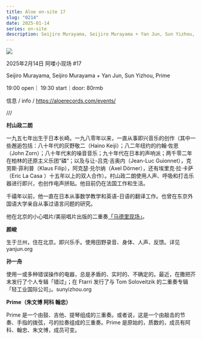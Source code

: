 ```yaml
---
title: Aloe on-site 17
slug: "0214"
date: 2025-01-14
series: on-site
description: Seijiro Murayama, Seijiro Murayama + Yan Jun, Sun Yizhou, Prime
---
```

![](/images/uploads/p.jpg)

2025年2月14日 阿喽小现场 #17

Seijiro Murayama, Seijiro Murayama + Yan Jun, Sun Yizhou, Prime

19:00 open｜ 19:30 start｜door: 80rmb

信息 / info / https://aloerecords.com/events/

///

**村山政二朗** 

一九五七年出生于日本长崎。一九八零年以来，一直从事即兴音乐的创作（其中一些邂逅包括：八十年代的灰野敬二（Haino Keiji）；八二年纽约的约翰·佐恩（John Zorn）；八十年代末的噪音音乐；九十年代在日本的声响派；两千零二年在柏林的还原主义乐团“磷”；以及与让-吕克·吉奥内（Jean-Luc Guionnet），克劳斯·菲利普（Klaus Filip），阿克瑟·兑尔纳（Axel Dörner），还有埃里克·拉·卡萨（Eric La Casa ）十五年以上的双人合作）。村山政二朗使用人声、呼吸和打击乐器进行即兴，也创作电声拼贴。他目前仍在法国工作和生活。



千禧年以前，他一直在日本从事数学教学和英语-日语的翻译工作。也曾在东京外国语大学亲自从事过语言问题的研究。



他在北京的小心唱片/美丽唱片出版的二重奏[「马德里现场」](https://mp.weixin.qq.com/s?__biz=Mzg3MTE0MjMwMQ==&mid=2247484974&idx=1&sn=a915da6ae382a7b6464f73c6c020cdde&scene=21#wechat_redirect)。



**颜峻**

生于兰州，住在北京。即兴乐手。使用田野录音、身体、人声、反馈。详见 yanjun.org



**孙一舟**

使用一或多种错误操作的电器，总是矛盾的、实时的、不确定的。最近，在撒把芥末发行了个人专辑「错过」；在 Ftarri 发行了与 Tom Soloveitzik 的二重奏专辑「轻工业国际公司」。sunyizhou.org



**Prime（朱文博 阿科 翰忠）**

Prime 是一个由鼓、吉他、提琴组成的三重奏。或者说，这是一个由敲击的节奏、手指的拨弦，弓的拉奏组成的三重奏。Prime 是原始的，质数的，成员有阿科、翰忠、朱文博，成员可变。

